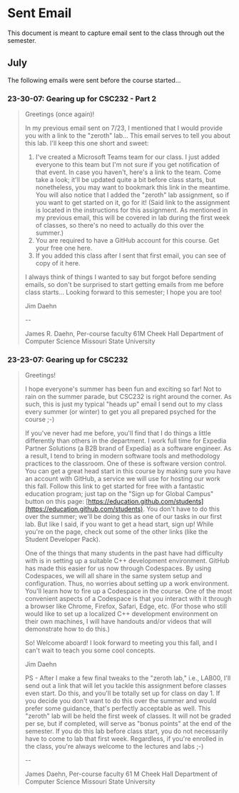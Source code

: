 # Sent Email

This document is meant to capture email sent to the class through out the semester.

## July

The following emails were sent before the course started...

### 23-30-07: Gearing up for CSC232 - Part 2

> Greetings (once again)!
>
> In my previous email sent on 7/23, I mentioned that I would provide you with a link to the "zeroth" lab... This email serves to tell you about this lab. I'll keep this one short and sweet:
>
> 1. I've created a Microsoft Teams team for our class. I just added everyone to this team but I'm not sure if you get notification of that event. In case you haven't, here's a link to the team. Come take a look; it'll be updated quite a bit before class starts, but nonetheless, you may want to bookmark this link in the meantime. You will also notice that I added the "zeroth" lab assignment, so if you want to get started on it, go for it! (Said link to the assignment is located in the instructions for this assignment. As mentioned in my previous email, this will be covered in lab during the first week of classes, so there's no need to actually do this over the summer.)
> 2. You are required to have a GitHub account for this course. Get your free one here.
> 3. If you added this class after I sent that first email, you can see of copy of it here.
>
> I always think of things I wanted to say but forgot before sending emails, so don't be surprised to start getting emails from me before class starts... Looking forward to this semester; I hope you are too!
>
> Jim Daehn
>
> --
>
> James R. Daehn, Per-course faculty
> 61M Cheek Hall
> Department of Computer Science
> Missouri State University

### 23-23-07: Gearing up for CSC232

> Greetings!
>
> I hope everyone's summer has been fun and exciting so far! Not to rain on the summer parade, but CSC232 is right around the corner. As such, this is just my typical "heads up" email I send out to my class every summer (or winter) to get you all prepared psyched for the course ;-)
>
> If you've never had me before, you'll find that I do things a little differently than others in the department. I work full time for Expedia Partner Solutions (a B2B brand of Expedia) as a software engineer. As a result, I tend to bring in modern software tools and methodology practices to the classroom. One of these is software version control. You can get a great head start in this course by making sure you have an account with GitHub, a service we will use for hosting our work this fall. Follow this link to get started for free with a fantastic education program; just tap on the "Sign up for Global Campus" button on this page: [https://education.github.com/students](https://education.github.com/students). You don't have to do this over the summer; we'll be doing this as one of our tasks in our first lab. But like I said, if you want to get a head start, sign up! While you're on the page, check out some of the other links (like the Student Developer Pack).
>
> One of the things that many students in the past have had difficulty with is in setting up a suitable C++ development environment. GitHub has made this easier for us now through Codespaces. By using Codespaces, we will all share in the same system setup and configuration. Thus, no worries about setting up a work environment. You'll learn how to fire up a Codespace in the course. One of the most convenient aspects of a Codespace is that you interact with it through a browser like Chrome, Firefox, Safari, Edge, etc. (For those who still would like to set up a localized C++ development environment on their own machines, I will have handouts and/or videos that will demonstrate how to do this.)
>
> So! Welcome aboard! I look forward to meeting you this fall, and I can't wait to teach you some cool concepts.
>
> Jim Daehn
>
> PS - After I make a few final tweaks to the "zeroth lab," i.e., LAB00, I'll send out a link that will let you tackle this assignment before classes even start. Do this, and you'll be totally set up for class on day 1. If you decide you don't want to do this over the summer and would prefer some guidance, that's perfectly acceptable as well. This "zeroth" lab will be held the first week of classes. It will not be graded per se, but if completed, will serve as "bonus points" at the end of the semester. If you do this lab before class start, you do not necessarily have to come to lab that first week. Regardless, if you're enrolled in the class, you're always welcome to the lectures and labs ;-)
>
> --
>
> James Daehn, Per-course faculty
> 61 M Cheek Hall
> Department of Computer Science
> Missouri State University
